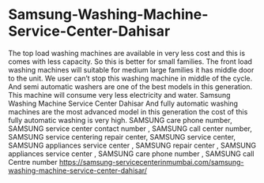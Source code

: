 # Samsung-Washing-Machine-Service-Center-Dahisar
The top load washing machines are available in very less cost and this is comes with less capacity. So this is better for small families. The front load washing machines will suitable for medium large families it has middle door to the unit. We user can’t stop this washing machine in middle of the cycle. And semi automatic washers are one of the best models in this generation. This machine will consume very less electricity and water. Samsung Washing Machine Service Center Dahisar And fully automatic washing machines are the most advanced model in this generation the cost of this fully automatic washing is very high. SAMSUNG care phone number, SAMSUNG service center contact number , SAMSUNG call center number, SAMSUNG service centering repair center, SAMSUNG service center, SAMSUNG appliances service center , SAMSUNG repair center  , SAMSUNG appliances service center , SAMSUNG care phone number , SAMSUNG call Centre number    https://samsung-servicecenterinmumbai.com/samsung-washing-machine-service-center-dahisar/

